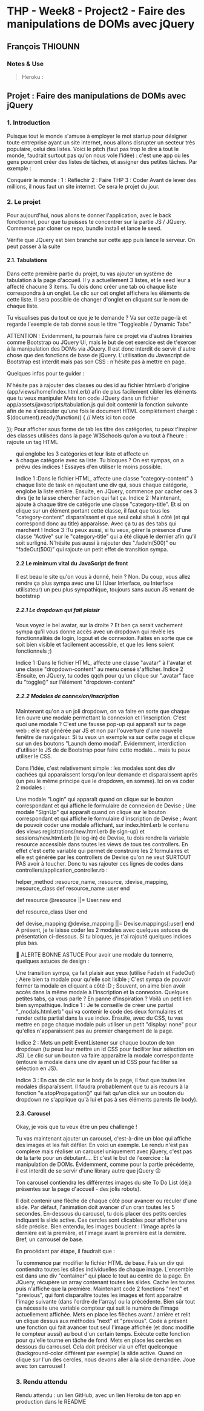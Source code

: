 # THP - Week8 - Project2 - Faire des manipulations de DOMs avec jQuery
## François THIOUNN

### Notes & Use

> Heroku : 


## Projet : Faire des manipulations de DOMs avec jQuery
  
### 1. Introduction
Puisque tout le monde s'amuse à employer le mot startup pour désigner toute entreprise ayant un site internet, nous allons disrupter un secteur très populaire, celui des listes. Voici le pitch (faut pas trop le dire à tout le monde, faudrait surtout pas qu'on nous vole l'idée) : c'est une app où les gens pourront créer des listes de tâches, et assigner des petites tâches. Par exemple :

Conquérir le monde :
1 : Réfléchir
2 : Faire THP
3 : Coder
Avant de lever des millions, il nous faut un site internet. Ce sera le projet du jour.

### 2. Le projet
Pour aujourd'hui, nous allons te donner l'application, avec le back fonctionnel, pour que tu puisses te concentrer sur la partie JS / JQuery. Commence par cloner ce repo, bundle install et lance le seed.

Vérifie que JQuery est bien branché sur cette app puis lance le serveur. On peut passer à la suite

#### 2.1. Tabulations
Dans cette première partie du projet, tu vas ajouter un système de tabulation à la page d'accueil. Il y a actuellement 3 listes, et le seed leur a affecté chacune 3 items. Tu dois donc créer une tab où chaque liste correspondra à un onglet. Le clic sur cet onglet affichera les éléments de cette liste. Il sera possible de changer d'onglet en cliquant sur le nom de chaque liste.

Tu visualises pas du tout ce que je te demande ? Va sur cette page-là et regarde l'exemple de tab donné sous le titre "Toggleable / Dynamic Tabs"

ATTENTION : Evidemment, tu pourrais faire ce projet via d'autres librairies comme Bootstrap ou JQuery UI, mais le but de cet exercice est de t'exercer à la manipulation des DOMs via JQuery. Il est donc interdit de servir d'autre chose que des fonctions de base de jQuery. L'utilisation du Javascript de Bootstrap est interdit mais pas son CSS : n'hésite pas à mettre en page.

Quelques infos pour te guider :

N'hésite pas à rajouter des classes ou des id au fichier html.erb d'origine (app/views/home/index.html.erb) afin de plus facilement cibler les éléments que tu veux manipuler
Mets ton code JQuery dans un fichier app/assets/javascripts/tabulation.js qui doit contenir la fonction suivante afin de ne s'exécuter qu'une fois le document HTML complètement chargé :
$(document).ready(function() {
// Mets ici ton code

});
Pour afficher sous forme de tab les titre des catégories, tu peux t'inspirer des classes utilisées dans la page W3Schools qu'on a vu tout à l'heure : rajoute un tag HTML <ul class="nav nav-tabs"> qui englobe les 3 catégories et leur liste et affecte un <li> à chaque catégorie avec sa liste.
Tu bloques ? On est sympas, on a prévu des indices ! Essayes d'en utiliser le moins possible.

Indice 1 :Dans le fichier HTML, affecte une classe "category-content" à chaque liste de task en rajoutant une div qui, sous chaque catégorie, englobe la liste entière. Ensuite, en JQuery, commence par cacher ces 3 divs (je te laisse chercher l'action qui fait ça.
Indice 2 :Maintenant, ajoute à chaque titre de catégorie une classe "category-title". Et si on clique sur un élément portant cette classe, il faut que tous les "category-content" disparaîssent et que seul celui situé à côté (et qui correspond donc au title) apparaîsse. Avec ça tu as des tabs qui marchent !
Indice 3 :Tu peux aussi, si tu veux, gérer la présence d'une classe "Active" sur le "category-title" qui a été cliqué le dernier afin qu'il soit surligné. N'hésite pas aussi à rajouter des ".fadeIn(500)" ou "fadeOut(500)" qui rajoute un petit effet de transition sympa.
#### 2.2 Le minimum vital du JavaScript de front
Il est beau le site qu'on vous à donné, hein ? Non. Du coup, vous allez rendre ça plus sympa avec une UI (User Interface, ou Interface utilisateur) un peu plus sympathique, toujours sans aucun JS venant de bootstrap

##### 2.2.1 Le dropdown qui fait plaisir
Vous voyez le bel avatar, sur la droite ? Et ben ça serait vachement sympa qu'il vous donne accès avec un dropdown qui révèle les fonctionnalités de login, logout et de connexion. Faites en sorte que ce soit bien visible et facilement accessible, et que les liens soient fonctionnels ;)

Indice 1 :Dans le fichier HTML, affecte une classe "avatar" à l'avatar et une classe "dropdown-content" au menu censé s'afficher.
Indice 2 :Ensuite, en JQuery, tu codes qqch pour qu'un clique sur ".avatar" face du "toggle()" sur l'élément "dropdown-content"
##### 2.2.2 Modales de connexion/inscription
Maintenant qu'on a un joli dropdown, on va faire en sorte que chaque lien ouvre une modale permettant la connexion et l'inscription. C'est quoi une modale ? C'est une fausse pop-up qui apparaît sur ta page web : elle est générée par JS et non par l'ouverture d'une nouvelle fenêtre de navigateur. Si tu veux un exemple va sur cette page et clique sur un des boutons "Launch demo modal". Evidemment, interdiction d'utiliser le JS de de Bootstrap pour faire cette modale... mais tu peux utiliser le CSS.

Dans l'idée, c'est relativement simple : les modales sont des div cachées qui apparaissent lorsqu'on leur demande et disparaissent après (un peu le même principe que le dropdown, en somme). Ici on va coder 2 modales :

Une modale "Login" qui apparaît quand on clique sur le bouton correspondant et qui affiche le formulaire de connexion de Devise ;
Une modale "SignUp" qui apparaît quand on clique sur le bouton correspondant et qui affiche le formulaire d'inscription de Devise ;
Avant de pouvoir coder une modale affichant, sur index.html.erb le contenu des views registrations/new.html.erb (le sign-up) et sessions/new.html.erb (le log-in) de Devise, tu dois rendre la variable resource accessible dans toutes les views de tous tes controllers. En effet c'est cette variable qui permet de construire les 2 formulaires et elle est générée par les controllers de Devise qu'on ne veut SURTOUT PAS avoir à toucher. Donc tu vas rajouter ces lignes de codes dans controllers/application_controller.rb :

helper_method :resource_name, :resource, :devise_mapping, :resource_class
def resource_name
  :user
end

def resource
  @resource ||= User.new
end

def resource_class
  User
end

def devise_mapping
  @devise_mapping ||= Devise.mappings[:user]
end
A présent, je te laisse coder les 2 modales avec quelques astuces de présentation ci-dessous. Si tu bloques, je t'ai rajouté quelques indices plus bas.

🚀 ALERTE BONNE ASTUCE
Pour avoir une modale du tonnerre, quelques astuces de design :

Une transition sympa, ça fait plaisir aux yeux (utilise FadeIn et FadeOut) ;
Aère bien ta modale pour qu'elle soit lisible ;
C'est sympa de pouvoir fermer ta modale en cliquant a côté :D ;
Souvent, on aime bien avoir accès dans la même modale à l'inscription et la connexion. Quelques petites tabs, ça vous parle ?
En panne d'inspiration ? Voilà un petit lien bien sympathique.
Indice 1 : Je te conseille de créer une partial "_modals.html.erb" qui va contenir le code des deux formulaires et render cette partial dans la vue index. Ensuite, avec du CSS, tu vas mettre en page chaque modale puis utiliser un petit "display: none" pour qu'elles n'apparaissent pas au premier chargement de la page.

Indice 2 : Mets un petit EventListener sur chaque bouton de ton dropdown (tu peux leur mettre un id CSS pour faciliter leur sélection en JS). Le clic sur un bouton va faire apparaître la modale correspondante (entoure la modale dans une div ayant un id CSS pour faciliter sa sélection en JS).

Indice 3 : En cas de clic sur le body de la page, il faut que toutes les modales disparaîssent. Il faudra probablement que tu ais recours à la fonction "e.stopPropagation()" qui fait qu'un click sur un bouton du dropdown ne s'applique qu'à lui et pas à ses éléments parents (le body).

#### 2.3. Carousel
Okay, je vois que tu veux être un peu challengé !

Tu vas maintenant ajouter un carousel, c'est-à-dire un bloc qui affiche des images et les fait défiler. En voici un exemple. Le rendu n'est pas complexe mais réaliser un carousel uniquement avec jQuery, c'est pas de la tarte pour un débutant.... Et c'est le but de l'exercice : la manipulation de DOMs. Évidemment, comme pour la partie précédente, il est interdit de se servir d'une library autre que jQuery 😉

Ton carousel contiendra les différentes images du site To Do List (déjà présentes sur la page d'accueil - des jolis robots).

Il doit contenir une flèche de chaque côté pour avancer ou reculer d'une slide.
Par défaut, l'animation doit avancer d'un cran toutes les 5 secondes.
En-dessous du carousel, tu dois placer des petits cercles indiquant la slide active. Ces cercles sont clicables pour afficher une slide précise.
Bien entendu, les images bouclent : l'image après la dernière est la première, et l'image avant la première est la dernière.
Bref, un carrousel de base.

En procédant par étape, il faudrait que :

Tu commence par modifier le fichier HTML de base. Fais un div qui contiendra toutes les slides individuelles de chaque image. L'ensemble est dans une div "container" qui place le tout au centre de la page.
En JQuery, récupère un array contenant toutes les slides. Cache les toutes puis n'affiche que la première.
Maintenant code 2 fonctions "next" et "previous", qui font disparaître toutes les images et font apparaitre l'image suivante (dans l'ordre de l'array) ou la précédente. Bien sûr tout ça nécessite une variable compteur qui suit le numéro de l'image actuellement affichée.
Mets en place les flèches avant / arrière et relit un clique dessus aux méthodes "next" et "previous".
Code à présent une fonction qui fait avancer tout seul l'image affichée (et donc modifie le compteur aussi) au bout d'un certain temps. Exécute cette fonction pour qu'elle tourne en tâche de fond.
Mets en place les cercles en dessous du carrousel. Cela doit préciser via un effet quelconque (background-color différent par exemple) la slide active. Quand on clique sur l'un des cercles, nous devons aller à la slide demandée.
Joue avec ton carrousel !
### 3. Rendu attendu
Rendu attendu : un lien GitHub, avec un lien Heroku de ton app en production dans le README